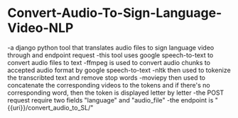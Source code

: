 # Convert-Audio-To-Sign-Language-Video-NLP
-a django python tool that translates audio files to sign language video through and endpoint request
-this tool uses google speech-to-text to convert audio files to text
-ffmpeg is used to convert audio chunks to accepted audio format by google speech-to-text
-nltk then used to tokenize the transcribted text and remove stop words
-moviepy then used to concatenate the corresponding videos to the tokens and if there's no corresponding word, then the token is displayed letter by letter
-the POST request require two fields "language" and "audio_file" 
-the endpoint is "{{uri}}/convert_audio_to_SL/"
